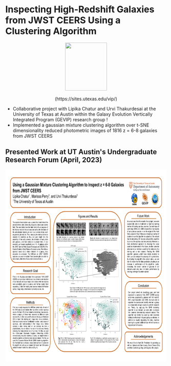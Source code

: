 # Inspecting High-Redshift Galaxies from JWST CEERS Using a Clustering Algorithm

<p align="center">
<img width="130" height="150" src= "https://user-images.githubusercontent.com/120825204/234086692-e96aa802-f497-46ee-aeb4-74b7abbdfdcd.png">
</p>

<p align="center">
(https://sites.utexas.edu/vip/)
</p>

* Collaborative project with Lipika Chatur and Urvi Thakurdesai at the University of Texas at Austin within the Galaxy Evolution Vertically Integrated Program (GEVIP) research group !
* Implemented a gaussian mixture clustering algorithm over t-SNE dimensionality reduced photometric images of 1816 z = 6-8 galaxies from JWST CEERS

## Presented Work at UT Austin's Undergraduate Research Forum (April, 2023)

<p align="center">
<img width="800" height="600" src= "Spring 2023 Research Poster.png">
</p>
